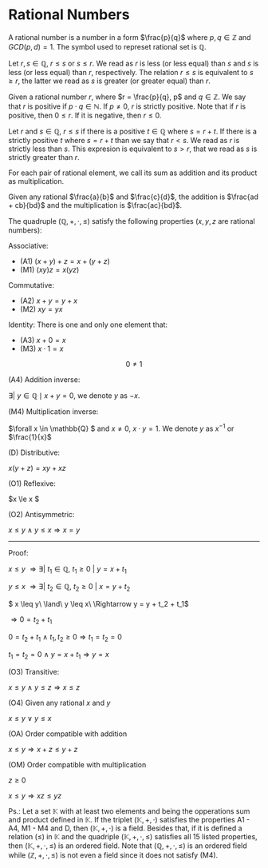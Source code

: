 <h1>Rational Numbers</h1>

A rational number is a number in a form $\frac{p}{q}$ where $p,q \in \mathbb{Z}$ and $GCD(p, d) = 1$. The symbol used to represet rational set is $\mathbb{Q}$.

Let $r,s \in \mathbb{Q}$, $r \le s$ or $s \leq r$. We read  as $r$ is less (or less equal) than $s$ and $s$ is less (or less equal) than $r$, respectively. The relation $r \leq s$ is equivalent to $s \geq r$, the latter we read as $s$ is greater (or greater equal) than $r$.

Given a rational number $r$, where  $r = \frac{p}{q}, p$ and $q \in \mathbb{Z}$. We say that $r$ is positive if $p \cdot q \in \mathbb{N}$. If $p \neq 0$, $r$ is strictly positive. Note that if $r$ is positive, then $0 \leq r$. If it is negative, then $r \leq 0$.

Let $r$ and $s \in \mathbb{Q}$, $r \leq s$ if there is a positive $t \in \mathbb{Q}$ where $s = r + t$. If there is a strictly positive $t$ where $s = r + t$ than we say that $r < s$. We read as $r$ is strictly less than $s$. This expresion is equivalent to $s >r$, that we read as $s$ is strictly greater than $r$.

For each pair of rational element, we call its sum as addition and its product as multiplication.

Given any rational $\frac{a}{b}$ and $\frac{c}{d}$, the addition is $\frac{ad + cb}{bd}$ and the multiplication is $\frac{ac}{bd}$.

The quadruple $(\mathbb{Q}, +, \cdot, \leq)$ satisfy the following properties ($x, y, z$ are rational numbers):

Associative:
- (A1) $(x + y) + z = x + (y + z)$
- (M1) $(xy)z = x(yz)$

Commutative:
- (A2) $x + y = y + x$
- (M2) $xy = yx$

Identity: There is one and only one element that:
- (A3) $x + 0 = x$
- (M3) $x \cdot 1 = x$

$$ 0 \neq 1$$

(A4) Addition inverse:

$\exists|\ y \in \mathbb{Q} \mid x + y = 0$, we denote $y$ as $-x$.

(M4) Multiplication inverse:

$\forall x \in \mathbb{Q} $ and $x \neq 0$, $x \cdot y = 1$. We denote $y$ as $x^{-1}$ or $\frac{1}{x}$

(D) Distributive:

$x(y + z) = xy + xz$

(O1) Reflexive:

$x \le x $

(O2) Antisymmetric:

$x \le y\ \land\ y \le x \Longrightarrow x = y$

---
Proof: 

$x \leq y\ \Rightarrow \exists|\ t_1 \in \mathbb{Q},\ t_1 \geq 0\ |\ y = x+ t_1$

$y \le x\ \Rightarrow \exists|\ t_2 \in \mathbb{Q},\ t_2 \geq 0\ |\ x = y + t_2$

$ x \leq y\ \land\ y \leq x\ \Rightarrow y = y + t_2 + t_1$

$\Rightarrow 0 = t_2 + t_1$

$0 = t_2 + t_1\ \land\ t_1, t_2 \geq 0 \Longrightarrow t_1 = t_2 = 0$

$t_1 = t_2 = 0\ \land\ y = x + t_1 \Longrightarrow y = x$ 

(O3) Transitive:

$x \leq y \ \land\ y\leq z \Longrightarrow x \leq z$

(O4) Given any rational $x$ and $y$

$x \leq y\ \lor\ y \leq x$

(OA) Order compatible with addition

$x \leq y \Longrightarrow x +z \leq y + z$

(OM) Order compatible with multiplication

$z \ge 0$

$x \leq y \Longrightarrow xz \leq yz$

Ps.: Let a set $\mathbb{K}$ with at least two elements and being the opperations sum and product defined in $\mathbb{K}$. If the triplet ($\mathbb{K}, +, \cdot$) satisfies the properties A1 - A4, M1 - M4 and D, then ($\mathbb{K},+, \cdot$) is a field. Besides that, if it is defined a relation ($\leq$) in $\mathbb{K}$ and the quadriple ($\mathbb{K}, +, \cdot, \leq$) satisfies all 15 listed properties, then $(\mathbb{K}, +, \cdot, \leq)$ is an ordered field. Note that ($\mathbb{Q}, +, \cdot, \leq$) is an ordered field while ($\mathbb{Z}, +, \cdot, \leq$) is not even a field since it does not satisfy (M4).